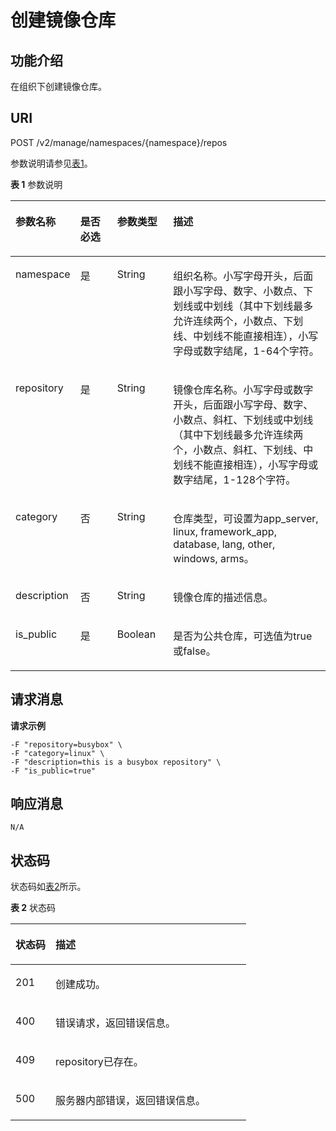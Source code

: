 # 创建镜像仓库<a name="swr_02_0030"></a>

## 功能介绍<a name="section14905762191056"></a>

在组织下创建镜像仓库。

## URI<a name="section10482810165331"></a>

POST /v2/manage/namespaces/\{namespace\}/repos

参数说明请参见[表1](#table155961192716)。

**表 1**  参数说明

<a name="table155961192716"></a>
<table><thead align="left"><tr id="row66016114276"><th class="cellrowborder" valign="top" width="18.48184818481848%" id="mcps1.2.5.1.1"><p id="p1969191112717"><a name="p1969191112717"></a><a name="p1969191112717"></a>参数名称</p>
</th>
<th class="cellrowborder" valign="top" width="12.09120912091209%" id="mcps1.2.5.1.2"><p id="p1311119571031"><a name="p1311119571031"></a><a name="p1311119571031"></a>是否必选</p>
</th>
<th class="cellrowborder" valign="top" width="17.95179517951795%" id="mcps1.2.5.1.3"><p id="p14796031194218"><a name="p14796031194218"></a><a name="p14796031194218"></a>参数类型</p>
</th>
<th class="cellrowborder" valign="top" width="51.475147514751484%" id="mcps1.2.5.1.4"><p id="p20214193316271"><a name="p20214193316271"></a><a name="p20214193316271"></a>描述</p>
</th>
</tr>
</thead>
<tbody><tr id="row12601115273"><td class="cellrowborder" valign="top" width="18.48184818481848%" headers="mcps1.2.5.1.1 "><p id="p8692191132719"><a name="p8692191132719"></a><a name="p8692191132719"></a>namespace</p>
</td>
<td class="cellrowborder" valign="top" width="12.09120912091209%" headers="mcps1.2.5.1.2 "><p id="p1611814571310"><a name="p1611814571310"></a><a name="p1611814571310"></a><span>是</span></p>
</td>
<td class="cellrowborder" valign="top" width="17.95179517951795%" headers="mcps1.2.5.1.3 "><p id="p48011931194218"><a name="p48011931194218"></a><a name="p48011931194218"></a><span>String</span></p>
</td>
<td class="cellrowborder" valign="top" width="51.475147514751484%" headers="mcps1.2.5.1.4 "><p id="p7304102751814"><a name="p7304102751814"></a><a name="p7304102751814"></a>组织名称。小写字母开头，后面跟小写字母、数字、小数点、下划线或中划线（其中下划线最多允许连续两个，小数点、下划线、中划线不能直接相连），小写字母或数字结尾，1-64个字符。</p>
</td>
</tr>
<tr id="row164071156482"><td class="cellrowborder" valign="top" width="18.48184818481848%" headers="mcps1.2.5.1.1 "><p id="p26761358193942"><a name="p26761358193942"></a><a name="p26761358193942"></a>repository</p>
</td>
<td class="cellrowborder" valign="top" width="12.09120912091209%" headers="mcps1.2.5.1.2 "><p id="p10507114164313"><a name="p10507114164313"></a><a name="p10507114164313"></a><span>是</span></p>
</td>
<td class="cellrowborder" valign="top" width="17.95179517951795%" headers="mcps1.2.5.1.3 "><p id="p105058419438"><a name="p105058419438"></a><a name="p105058419438"></a><span>String</span></p>
</td>
<td class="cellrowborder" valign="top" width="51.475147514751484%" headers="mcps1.2.5.1.4 "><p id="p36896234193942"><a name="p36896234193942"></a><a name="p36896234193942"></a>镜像仓库名称。小写字母或数字开头，后面跟小写字母、数字、小数点、斜杠、下划线或中划线（其中下划线最多允许连续两个，小数点、斜杠、下划线、中划线不能直接相连），小写字母或数字结尾，1-128个字符。</p>
</td>
</tr>
<tr id="row424641815486"><td class="cellrowborder" valign="top" width="18.48184818481848%" headers="mcps1.2.5.1.1 "><p id="p20306355191926"><a name="p20306355191926"></a><a name="p20306355191926"></a>category</p>
</td>
<td class="cellrowborder" valign="top" width="12.09120912091209%" headers="mcps1.2.5.1.2 "><p id="p81732214106"><a name="p81732214106"></a><a name="p81732214106"></a>否</p>
</td>
<td class="cellrowborder" valign="top" width="17.95179517951795%" headers="mcps1.2.5.1.3 "><p id="p2351162432"><a name="p2351162432"></a><a name="p2351162432"></a><span>String</span></p>
</td>
<td class="cellrowborder" valign="top" width="51.475147514751484%" headers="mcps1.2.5.1.4 "><p id="p54656508191926"><a name="p54656508191926"></a><a name="p54656508191926"></a>仓库类型，可设置为app_server, linux, framework_app, database, lang, other, windows, arms。</p>
</td>
</tr>
<tr id="row1494792215487"><td class="cellrowborder" valign="top" width="18.48184818481848%" headers="mcps1.2.5.1.1 "><p id="p8547791191916"><a name="p8547791191916"></a><a name="p8547791191916"></a>description</p>
</td>
<td class="cellrowborder" valign="top" width="12.09120912091209%" headers="mcps1.2.5.1.2 "><p id="p174341428132912"><a name="p174341428132912"></a><a name="p174341428132912"></a>否</p>
</td>
<td class="cellrowborder" valign="top" width="17.95179517951795%" headers="mcps1.2.5.1.3 "><p id="p1989631624318"><a name="p1989631624318"></a><a name="p1989631624318"></a><span>String</span></p>
</td>
<td class="cellrowborder" valign="top" width="51.475147514751484%" headers="mcps1.2.5.1.4 "><p id="p47751480191916"><a name="p47751480191916"></a><a name="p47751480191916"></a>镜像仓库的描述信息。</p>
</td>
</tr>
<tr id="row1494762244817"><td class="cellrowborder" valign="top" width="18.48184818481848%" headers="mcps1.2.5.1.1 "><p id="p5865065310418"><a name="p5865065310418"></a><a name="p5865065310418"></a>is_public</p>
</td>
<td class="cellrowborder" valign="top" width="12.09120912091209%" headers="mcps1.2.5.1.2 "><p id="p5904142612438"><a name="p5904142612438"></a><a name="p5904142612438"></a><span>是</span></p>
</td>
<td class="cellrowborder" valign="top" width="17.95179517951795%" headers="mcps1.2.5.1.3 "><p id="p471339810418"><a name="p471339810418"></a><a name="p471339810418"></a>Boolean</p>
</td>
<td class="cellrowborder" valign="top" width="51.475147514751484%" headers="mcps1.2.5.1.4 "><p id="p4624092710418"><a name="p4624092710418"></a><a name="p4624092710418"></a>是否为公共仓库，可选值为true或false。</p>
</td>
</tr>
</tbody>
</table>

## 请求消息<a name="section3270966102931"></a>

**请求示例**

```
-F "repository=busybox" \
-F "category=linux" \
-F "description=this is a busybox repository" \
-F "is_public=true"
```

## 响应消息<a name="section46271297104114"></a>

```
N/A
```

## 状态码<a name="section5365169104253"></a>

状态码如[表2](#table1537514248301)所示。

**表 2**  状态码

<a name="table1537514248301"></a>
<table><thead align="left"><tr id="row183751324163014"><th class="cellrowborder" valign="top" width="16.99%" id="mcps1.2.3.1.1"><p id="p1437512453016"><a name="p1437512453016"></a><a name="p1437512453016"></a>状态码</p>
</th>
<th class="cellrowborder" valign="top" width="83.00999999999999%" id="mcps1.2.3.1.2"><p id="p23751724153018"><a name="p23751724153018"></a><a name="p23751724153018"></a>描述</p>
</th>
</tr>
</thead>
<tbody><tr id="row837511241306"><td class="cellrowborder" valign="top" width="16.99%" headers="mcps1.2.3.1.1 "><p id="p53752024103012"><a name="p53752024103012"></a><a name="p53752024103012"></a>201</p>
</td>
<td class="cellrowborder" valign="top" width="83.00999999999999%" headers="mcps1.2.3.1.2 "><p id="p5375162413308"><a name="p5375162413308"></a><a name="p5375162413308"></a>创建成功。</p>
</td>
</tr>
<tr id="row13375142417305"><td class="cellrowborder" valign="top" width="16.99%" headers="mcps1.2.3.1.1 "><p id="p11375724133011"><a name="p11375724133011"></a><a name="p11375724133011"></a>400</p>
</td>
<td class="cellrowborder" valign="top" width="83.00999999999999%" headers="mcps1.2.3.1.2 "><p id="p13761324103020"><a name="p13761324103020"></a><a name="p13761324103020"></a>错误请求，返回错误信息。</p>
</td>
</tr>
<tr id="row615125910308"><td class="cellrowborder" valign="top" width="16.99%" headers="mcps1.2.3.1.1 "><p id="p2015111596307"><a name="p2015111596307"></a><a name="p2015111596307"></a>409</p>
</td>
<td class="cellrowborder" valign="top" width="83.00999999999999%" headers="mcps1.2.3.1.2 "><p id="p1215115593304"><a name="p1215115593304"></a><a name="p1215115593304"></a>repository已存在。</p>
</td>
</tr>
<tr id="row837612433016"><td class="cellrowborder" valign="top" width="16.99%" headers="mcps1.2.3.1.1 "><p id="p937619249301"><a name="p937619249301"></a><a name="p937619249301"></a>500</p>
</td>
<td class="cellrowborder" valign="top" width="83.00999999999999%" headers="mcps1.2.3.1.2 "><p id="p33761245309"><a name="p33761245309"></a><a name="p33761245309"></a>服务器内部错误，返回错误信息。</p>
</td>
</tr>
</tbody>
</table>


